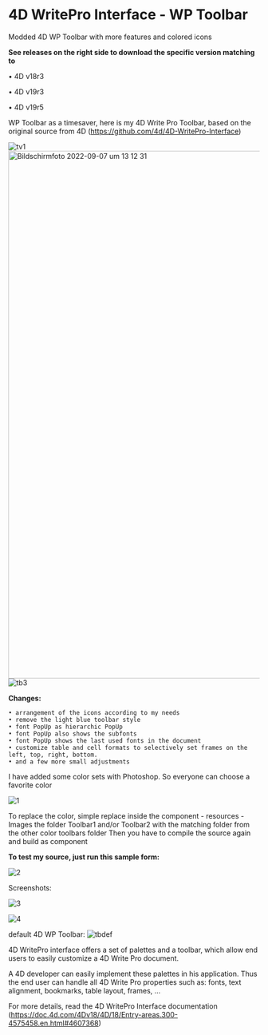 # 4D WritePro Interface - WP Toolbar
 Modded 4D WP Toolbar with more features and colored icons
 
 

**See releases on the right side to download the specific version matching to** 

• 4D v18r3

• 4D v19r3

• 4D v19r5


WP Toolbar as a timesaver, here is my 4D Write Pro Toolbar, based on the original source from 4D (https://github.com/4d/4D-WritePro-Interface)

![tv1](https://user-images.githubusercontent.com/6436037/188858113-04efc91c-a95d-4947-b945-33cf14827506.png)
<img width="1057" alt="Bildschirmfoto 2022-09-07 um 13 12 31" src="https://user-images.githubusercontent.com/6436037/188864848-b28a4df5-8c9e-4fa6-ac45-ea076cf8fe5c.png">
![tb3](https://user-images.githubusercontent.com/6436037/188858156-bf668a3b-14e1-4f95-91ff-ce4058a6aab2.png)


**Changes:**

    • arrangement of the icons according to my needs
    • remove the light blue toolbar style
    • font PopUp as hierarchic PopUp
    • font PopUp also shows the subfonts
    • font PopUp shows the last used fonts in the document
    • customize table and cell formats to selectively set frames on the left, top, right, bottom.
    • and a few more small adjustments

I have added some color sets with Photoshop. So everyone can choose a favorite color


![1](https://user-images.githubusercontent.com/6436037/188857277-8714225f-9cd1-49de-baed-6060dd6dff4a.png)

To replace the color, simple replace inside the component - resources - Images the folder Toolbar1 and/or Toolbar2 with the matching folder from the other color toolbars folder
Then you have to compile the source again and build as component

**To test my source, just run this sample form:**

![2](https://user-images.githubusercontent.com/6436037/188857922-9e63a460-b2e5-4fcd-a472-03d7b43caa58.png)

Screenshots:

![3](https://user-images.githubusercontent.com/6436037/188858008-b9fb2e0d-6800-44b5-93f6-8d714d218c82.png)

![4](https://user-images.githubusercontent.com/6436037/188858034-141812b8-da2d-48f3-b522-299257a835cb.png)

default 4D WP Toolbar:
![tbdef](https://user-images.githubusercontent.com/6436037/188858211-6522a2f9-bd55-463c-b15b-4c351619f8b9.png)

4D WritePro interface offers a set of palettes and a toolbar, which allow end users to easily customize a 4D Write Pro document.

A 4D developer can easily implement these palettes in his application. Thus the end user can handle all 4D Write Pro properties such as: fonts, text alignment, bookmarks, table layout, frames, ...

For more details, read the 4D WritePro Interface documentation (https://doc.4d.com/4Dv18/4D/18/Entry-areas.300-4575458.en.html#4607368)

